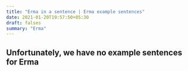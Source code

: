 ```yaml
---
title: "Erma in a sentence | Erma example sentences"
date: 2021-01-20T19:57:50+05:30
draft: falses
summary: "Erma"
---
```

## Unfortunately, we have no example sentences for Erma                 
